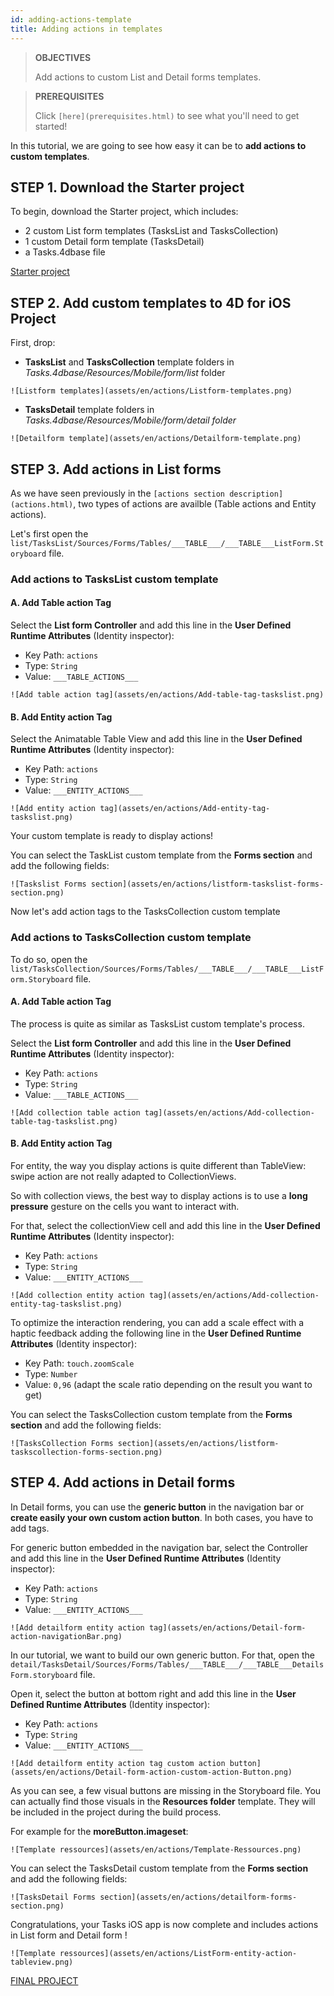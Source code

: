 ```yaml
---
id: adding-actions-template
title: Adding actions in templates
---
```


> **OBJECTIVES**
>
> Add actions to custom List and Detail forms templates.

> **PREREQUISITES**
>
> Click ```[here](prerequisites.html)``` to see what you'll need to get started!

In this tutorial, we are going to see how easy it can be to **add actions to custom templates**.

## STEP 1. Download the Starter project

To begin, download the Starter project, which includes:

* 2 custom List form templates (TasksList and TasksCollection)
* 1 custom Detail form template (TasksDetail)
* a Tasks.4dbase file

<div>
<a class="button button--primary"
href="https://github.com/4d-for-ios/tutorial-AddingActionToTemplates/archive/1dc5aecfbea62a9999d571cb1a956f1ef6983111.zip">Starter project</a>
</div>

## STEP 2. Add custom templates to 4D for iOS Project

First, drop:

* **TasksList** and **TasksCollection** template folders in *Tasks.4dbase/Resources/Mobile/form/list* folder 

```![Listform templates](assets/en/actions/Listform-templates.png)```

* **TasksDetail** template folders in *Tasks.4dbase/Resources/Mobile/form/detail folder*

```![Detailform template](assets/en/actions/Detailform-template.png)```

## STEP 3. Add actions in List forms

As we have seen previously in the ```[actions section description](actions.html)```, two types of actions are availble (Table actions and Entity actions). 

Let's first open the ```list/TasksList/Sources/Forms/Tables/___TABLE___/___TABLE___ListForm.Storyboard``` file.

### Add actions to TasksList custom template

#### A. Add Table action Tag

Select the **List form Controller** and add this line in the **User Defined Runtime Attributes** (Identity inspector):

* Key Path: ```actions```
* Type: ```String```
* Value: ```___TABLE_ACTIONS___```

```![Add table action tag](assets/en/actions/Add-table-tag-taskslist.png)```


#### B. Add Entity action Tag

Select the Animatable Table View and add this line in the **User Defined Runtime Attributes** (Identity inspector):

* Key Path: ```actions```
* Type: ```String```
* Value: ```___ENTITY_ACTIONS___```

```![Add entity action tag](assets/en/actions/Add-entity-tag-taskslist.png)```

Your custom template is ready to display actions! 

You can select the TaskList custom template from the **Forms section** and add the following fields:

```![Taskslist Forms section](assets/en/actions/listform-taskslist-forms-section.png)```

Now let's add action tags to the TasksCollection custom template

### Add actions to TasksCollection custom template

To do so, open the ```list/TasksCollection/Sources/Forms/Tables/___TABLE___/___TABLE___ListForm.Storyboard``` file.

#### A. Add Table action Tag

The process is quite as similar as TasksList custom template's process.

Select the **List form Controller** and add this line in the **User Defined Runtime Attributes** (Identity inspector):

* Key Path: ```actions```
* Type: ```String```
* Value: ```___TABLE_ACTIONS___```

```![Add collection table action tag](assets/en/actions/Add-collection-table-tag-taskslist.png)```

#### B. Add Entity action Tag

For entity, the way you display actions is quite different than TableView: swipe action are not really adapted to CollectionViews.

So with collection views, the best way to display actions is to use a **long pressure** gesture on the cells you want to interact with.

For that, select the collectionView cell and add this line in the **User Defined Runtime Attributes** (Identity inspector):

* Key Path: ```actions```
* Type: ```String```
* Value: ```___ENTITY_ACTIONS___```

```![Add collection entity action tag](assets/en/actions/Add-collection-entity-tag-taskslist.png)```

To optimize the interaction rendering, you can add a scale effect with a haptic feedback adding the following line in the **User Defined Runtime Attributes** (Identity inspector):

* Key Path: ```touch.zoomScale```
* Type: ```Number```
* Value: ```0,96``` (adapt the scale ratio depending on the result you want to get)

You can select the TasksCollection custom template from the **Forms section** and add the following fields:

```![TasksCollection Forms section](assets/en/actions/listform-taskscollection-forms-section.png)```


## STEP 4. Add actions in Detail forms
 
In Detail forms, you can use the **generic button** in the navigation bar or **create easily your own custom action button**. In both cases, you have to add tags.

For generic button embedded in the navigation bar, select the Controller and add this line in the **User Defined Runtime Attributes** (Identity inspector):

* Key Path: ```actions```
* Type: ```String```
* Value: ```___ENTITY_ACTIONS___```

```![Add detailform entity action tag](assets/en/actions/Detail-form-action-navigationBar.png)```

In our tutorial, we want to build our own generic button. For that, open the ```detail/TasksDetail/Sources/Forms/Tables/___TABLE___/___TABLE___DetailsForm.storyboard``` file.

Open it, select the button at bottom right and add this line in the **User Defined Runtime Attributes** (Identity inspector):

* Key Path: ```actions```
* Type: ```String```
* Value: ```___ENTITY_ACTIONS___```

```![Add detailform entity action tag custom action button](assets/en/actions/Detail-form-action-custom-action-Button.png)```

As you can see, a few visual buttons are missing in the Storyboard file. You can actually find those visuals in the  **Resources folder** template. They will be included in the project during the build process.

For example for the **moreButton.imageset**:

```![Template ressources](assets/en/actions/Template-Ressources.png)```

You can select the TasksDetail custom template from the **Forms section** and add the following fields:

```![TasksDetail Forms section](assets/en/actions/detailform-forms-section.png)```

Congratulations, your Tasks iOS app is now complete and includes actions in List form and Detail form !

```![Template ressources](assets/en/actions/ListForm-entity-action-tableview.png)```

<div style= {{ textAlign: "center", marginTop: "20px", marginBottom: "20px" }}>

<a className="button button--primary"
href="https://github.com/4d-for-ios/tutorial-AddingActionToTemplates/releases/latest/download/tutorial-AddingActionToTemplates.zip">FINAL PROJECT</a>

</div>

